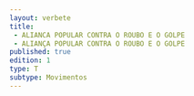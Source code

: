 ```yaml
---
layout: verbete
title:
 - ALIANCA POPULAR CONTRA O ROUBO E O GOLPE
 - ALIANÇA POPULAR CONTRA O ROUBO E O GOLPE
published: true
edition: 1  
type: T
subtype: Movimentos
---
```


